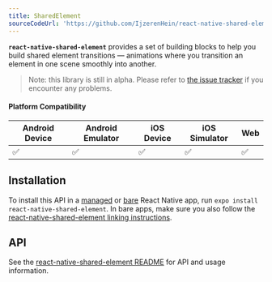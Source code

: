 ```yaml
---
title: SharedElement
sourceCodeUrl: 'https://github.com/IjzerenHein/react-native-shared-element'
---
```


**`react-native-shared-element`** provides a set of building blocks to help you build shared element transitions &mdash; animations where you transition an element in one scene smoothly into another.

> Note: this library is still in alpha. Please refer to [the issue tracker](https://github.com/IjzerenHein/react-native-shared-element/issues) if you encounter any problems.

#### Platform Compatibility

| Android Device | Android Emulator | iOS Device | iOS Simulator | Web |
| -------------- | ---------------- | ---------- | ------------- | --- |
| ✅             | ✅               | ✅         | ✅            | ✅  |

## Installation

To install this API in a [managed](../../introduction/managed-vs-bare/#managed-workflow) or [bare](../../introduction/managed-vs-bare/#bare-workflow) React Native app, run `expo install react-native-shared-element`. In bare apps, make sure you also follow the [react-native-shared-element linking instructions](https://github.com/IjzerenHein/react-native-shared-element#installation).

## API

See the [react-native-shared-element README](https://github.com/IjzerenHein/react-native-shared-element/blob/master/README.md) for API and usage information.
